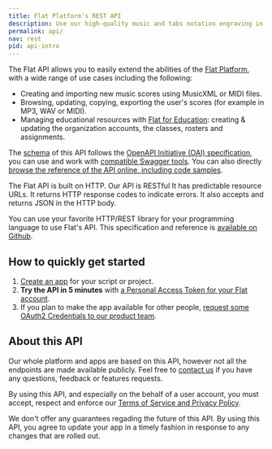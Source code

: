 ```yaml
---
title: Flat Platform's REST API
description: Use our high-quality music and tabs notation engraving in your web sites and blogs with our customizable and interactive HTML Embed.
permalink: api/
nav: rest
pid: api-intro
---
```


The Flat API allows you to easily extend the abilities of the [Flat Platform](https://flat.io), with a wide range of use cases including the following:

* Creating and importing new music scores using MusicXML or MIDI files.
* Browsing, updating, copying, exporting the user's scores (for example in MP3, WAV or MIDI).
* Managing educational resources with [Flat for Education](https://flat.io/edu): creating & updating the organization accounts, the classes, rosters and assignments.

The [schema](https://flat.io/developers/api/reference/swagger.json) of this API follows the [OpenAPI Initiative (OAI) specification](https://www.openapis.org/), you can use and work with [compatible Swagger tools](http://swagger.io/open-source-integrations/). You can also directly [browse the reference of the API online, including code samples](https://flat.io/developers/api/reference/).

The Flat API is built on HTTP. Our API is RESTful It has predictable resource URLs. It returns HTTP response codes to indicate errors. It also accepts and returns JSON in the HTTP body.

You can use your favorite HTTP/REST library for your programming language to use Flat's API. This specification and reference is [available on Github](https://github.com/FlatIO/api-reference).

## How to quickly get started

1. [Create an app](https://flat.io/developers/apps) for your script or project.
2. **Try the API in 5 minutes** with [a Personal Access Token for your Flat account](authentication.html#personal-access-tokens).
3. If you plan to make the app available for other people, [request some OAuth2 Credentials to our product team](https://docs.google.com/forms/d/e/1FAIpQLSeW4sZuUrcBXEtbecJ8xlWL9anbFCsrpHBgc6C48DOE4zuElQ/viewform).

## About this API

Our whole platform and apps are based on this API, however not all the endpoints are made available publicly. Feel free to [contact us](mailto:developers@flat.io) if you have any questions, feedback or features requests.

By using this API, and especially on the behalf of a user account, you must accept, respect and enforce our [Terms of Service and Privacy Policy](https://flat.io/help/en/policies).

We don't offer any guarantees regading the future of this API. By using this API, you agree to update your app in a timely fashion in response to any changes that are rolled out.